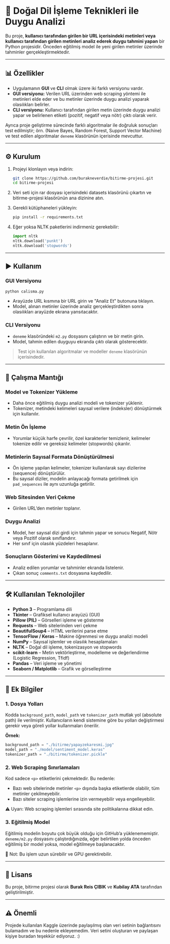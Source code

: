 # 💬 Doğal Dil İşleme Teknikleri ile Duygu Analizi

Bu proje, **kullanıcı tarafından girilen bir URL içerisindeki metinleri veya kullanıcı tarafından girilen metinleri analiz ederek duygu tahmini yapan** bir Python projesidir. Önceden eğitilmiş model ile yeni girilen metinler üzerinde tahminler gerçekleştirmektedir.

---

## 📊 Özellikler

* Uygulamanın **GUI** ve **CLI** olmak üzere iki farklı versiyonu vardır.
* **GUI versiyonu:** Verilen URL üzerinden web scraping yöntemi ile metinleri elde eder ve bu metinler üzerinde duygu analizi yaparak olasılıkları belirler.
* **CLI versiyonu:** Kullanıcı tarafından girilen metin üzerinde duygu analizi yapar ve belirlenen etiketi (pozitif, negatif veya nötr) çıktı olarak verir.

Ayrıca proje geliştirme sürecinde farklı algoritmalar ile doğruluk sonuçları test edilmiştir; örn. (Naive Bayes, Random Forest, Support Vector Machine) ve test edilen algoritmalar `deneme` klasörünün içerisinde mevcuttur.

---

## ⚙️ Kurulum

1. Projeyi klonlayın veya indirin:

   ```bash
   git clone https://github.com/burakneverdie/bitirme-projesi.git
   cd bitirme-projesi
   ```

2. Veri seti için rar dosyası içerisindeki datasets klasörünü çıkartın ve bitirme-projesi klasörünün ana dizinine atın.

3. Gerekli kütüphaneleri yükleyin:

   ```bash
   pip install -r requirements.txt
   ```

4. Eğer yoksa NLTK paketlerini indirmeniz gerekebilir:

   ```python
   import nltk
   nltk.download('punkt')
   nltk.download('stopwords')
   ```

---

## ▶️ Kullanım

### GUI Versiyonu

```bash
python calisma.py
```

* Arayüzde URL kısmına bir URL girin ve "Analiz Et" butonuna tıklayın.
* Model, alınan metinler üzerinde analiz gerçekleştirdikten sonra olasılıkları arayüzde ekrana yansıtacaktır.

### CLI Versiyonu

* `deneme` klasöründeki `m2.py` dosyasını çalıştırın ve bir metin girin.
* Model, tahmin edilen duyguyu ekranda çıktı olarak gösterecektir.

> Test için kullanılan algoritmalar ve modeller `deneme` klasörünün içerisindedir.

---

## 🤖 Çalışma Mantığı

### Model ve Tokenizer Yükleme
- Daha önce eğitilmiş duygu analizi modeli ve tokenizer yüklenir.
- Tokenizer, metindeki kelimeleri sayısal verilere (indeksler) dönüştürmek için kullanılır.

### Metin Ön İşleme
- Yorumlar küçük harfe çevrilir, özel karakterler temizlenir, kelimeler tokenize edilir ve gereksiz kelimeler (stopwords) çıkarılır.

### Metinlerin Sayısal Formata Dönüştürülmesi
- Ön işleme yapılan kelimeler, tokenizer kullanılarak sayı dizilerine (sequence) dönüştürülür.
- Bu sayısal diziler, modelin anlayacağı formata getirilmek için `pad_sequences` ile aynı uzunluğa getirilir.

### Web Sitesinden Veri Çekme
- Girilen URL’den metinler toplanır.

### Duygu Analizi
- Model, her sayısal dizi girdi için tahmin yapar ve sonucu Negatif, Nötr veya Pozitif olarak sınıflandırır.
- Her sınıf için olasılık yüzdeleri hesaplanır.

### Sonuçların Gösterimi ve Kaydedilmesi
- Analiz edilen yorumlar ve tahminler ekranda listelenir.
- Çıkan sonuç `comments.txt` dosyasına kaydedilir.

---

## 🛠 Kullanılan Teknolojiler

* **Python 3** – Programlama dili
* **Tkinter** – Grafiksel kullanıcı arayüzü (GUI)
* **Pillow (PIL)** – Görselleri işleme ve gösterme
* **Requests** – Web sitelerinden veri çekme
* **BeautifulSoup4** – HTML verilerini parse etme
* **TensorFlow / Keras** – Makine öğrenmesi ve duygu analizi modeli
* **NumPy** – Sayısal işlemler ve olasılık hesaplamaları
* **NLTK** – Doğal dil işleme, tokenizasyon ve stopwords
* **scikit-learn** – Metin vektörleştirme, modelleme ve değerlendirme (Logistic Regression, Tfidf)
* **Pandas** – Veri işleme ve yönetimi
* **Seaborn / Matplotlib** – Grafik ve görselleştirme

---

## 📌 Ek Bilgiler

### 1. Dosya Yolları
Kodda `background_path`, `model_path` ve `tokenizer_path` mutlak yol (absolute path) ile verilmiştir. Kullanıcıların kendi sistemine göre bu yolları değiştirmesi gerekir veya göreli yollar kullanmaları önerilir.

**Örnek:**
```python
background_path = "./bitirme/yapayzekaresmi.jpg"
model_path = "./model/sentiment_model.keras"
tokenizer_path = "./bitirme/tokenizer.pickle"
```

### 2. Web Scraping Sınırlamaları
Kod sadece `<p>` etiketlerini çekmektedir. Bu nedenle:
- Bazı web sitelerinde metinler `<p>` dışında başka etiketlerde olabilir, tüm metinler çekilmeyebilir.
- Bazı siteler scraping işlemlerine izin vermeyebilir veya engelleyebilir.

⚠️ Uyarı: Web scraping işlemleri sırasında site politikalarına dikkat edin.

### 3. Eğitilmiş Model
Eğitilmiş modelin boyutu çok büyük olduğu için GitHub’a yüklenememiştir.  
`deneme/m2.py` dosyasını çalıştırdığınızda, eğer belirtilen yolda önceden eğitilmiş bir model yoksa, model eğitilmeye başlanacaktır.

📝 Not: Bu işlem uzun sürebilir ve GPU gerektirebilir.

---

## 📄 Lisans

Bu proje, bitirme projesi olarak **Burak Reis ÇIBIK** ve **Kubilay ATA** tarafından geliştirilmiştir.

---

## ⚠️ Önemli
Projede kullanılan Kaggle üzerinde paylaşılmış olan veri setinin bağlantısını bulamadım ve bu nedenle ekleyemedim. Veri setini oluşturan ve paylaşan kişiye buradan teşekkür ediyoruz. :)
